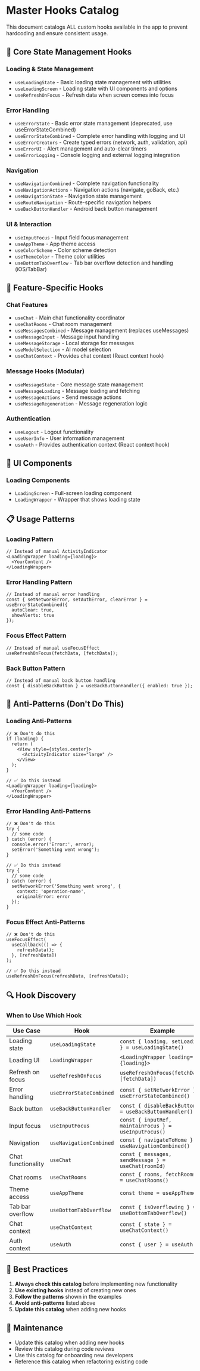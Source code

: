 # Master Hooks Catalog

This document catalogs ALL custom hooks available in the app to prevent hardcoding and ensure consistent usage.

## 🎯 Core State Management Hooks

### **Loading & State Management**
- `useLoadingState` - Basic loading state management with utilities
- `useLoadingScreen` - Loading state with UI components and options
- `useRefreshOnFocus` - Refresh data when screen comes into focus

### **Error Handling**
- `useErrorState` - Basic error state management (deprecated, use useErrorStateCombined)
- `useErrorStateCombined` - Complete error handling with logging and UI
- `useErrorCreators` - Create typed errors (network, auth, validation, api)
- `useErrorUI` - Alert management and auto-clear timers
- `useErrorLogging` - Console logging and external logging integration

### **Navigation**
- `useNavigationCombined` - Complete navigation functionality
- `useNavigationActions` - Navigation actions (navigate, goBack, etc.)
- `useNavigationState` - Navigation state management
- `useRouteNavigation` - Route-specific navigation helpers
- `useBackButtonHandler` - Android back button management

### **UI & Interaction**
- `useInputFocus` - Input field focus management
- `useAppTheme` - App theme access
- `useColorScheme` - Color scheme detection
- `useThemeColor` - Theme color utilities
- `useBottomTabOverflow` - Tab bar overflow detection and handling (iOS/TabBar)

## 🚀 Feature-Specific Hooks

### **Chat Features**
- `useChat` - Main chat functionality coordinator
- `useChatRooms` - Chat room management
- `useMessagesCombined` - Message management (replaces useMessages)
- `useMessageInput` - Message input handling
- `useMessageStorage` - Local storage for messages
- `useModelSelection` - AI model selection
- `useChatContext` - Provides chat context (React context hook)

### **Message Hooks (Modular)**
- `useMessageState` - Core message state management
- `useMessageLoading` - Message loading and fetching
- `useMessageActions` - Send message actions
- `useMessageRegeneration` - Message regeneration logic

### **Authentication**
- `useLogout` - Logout functionality
- `useUserInfo` - User information management
- `useAuth` - Provides authentication context (React context hook)

## 🧩 UI Components

### **Loading Components**
- `LoadingScreen` - Full-screen loading component
- `LoadingWrapper` - Wrapper that shows loading state

## 📋 Usage Patterns

### **Loading Pattern**
```tsx
// Instead of manual ActivityIndicator
<LoadingWrapper loading={loading}>
  <YourContent />
</LoadingWrapper>
```

### **Error Handling Pattern**
```tsx
// Instead of manual error handling
const { setNetworkError, setAuthError, clearError } = useErrorStateCombined({
  autoClear: true,
  showAlerts: true
});
```

### **Focus Effect Pattern**
```tsx
// Instead of manual useFocusEffect
useRefreshOnFocus(fetchData, [fetchData]);
```

### **Back Button Pattern**
```tsx
// Instead of manual back button handling
const { disableBackButton } = useBackButtonHandler({ enabled: true });
```

## 🚫 Anti-Patterns (Don't Do This)

### **Loading Anti-Patterns**
```tsx
// ❌ Don't do this
if (loading) {
  return (
    <View style={styles.center}>
      <ActivityIndicator size="large" />
    </View>
  );
}

// ✅ Do this instead
<LoadingWrapper loading={loading}>
  <YourContent />
</LoadingWrapper>
```

### **Error Handling Anti-Patterns**
```tsx
// ❌ Don't do this
try {
  // some code
} catch (error) {
  console.error('Error:', error);
  setError('Something went wrong');
}

// ✅ Do this instead
try {
  // some code
} catch (error) {
  setNetworkError('Something went wrong', { 
    context: 'operation-name',
    originalError: error 
  });
}
```

### **Focus Effect Anti-Patterns**
```tsx
// ❌ Don't do this
useFocusEffect(
  useCallback(() => {
    refreshData();
  }, [refreshData])
);

// ✅ Do this instead
useRefreshOnFocus(refreshData, [refreshData]);
```

## 🔍 Hook Discovery

### **When to Use Which Hook**

| Use Case | Hook | Example |
|----------|------|---------|
| Loading state | `useLoadingState` | `const { loading, setLoading } = useLoadingState()` |
| Loading UI | `LoadingWrapper` | `<LoadingWrapper loading={loading}>` |
| Refresh on focus | `useRefreshOnFocus` | `useRefreshOnFocus(fetchData, [fetchData])` |
| Error handling | `useErrorStateCombined` | `const { setNetworkError } = useErrorStateCombined()` |
| Back button | `useBackButtonHandler` | `const { disableBackButton } = useBackButtonHandler()` |
| Input focus | `useInputFocus` | `const { inputRef, maintainFocus } = useInputFocus()` |
| Navigation | `useNavigationCombined` | `const { navigateToHome } = useNavigationCombined()` |
| Chat functionality | `useChat` | `const { messages, sendMessage } = useChat(roomId)` |
| Chat rooms | `useChatRooms` | `const { rooms, fetchRooms } = useChatRooms()` |
| Theme access | `useAppTheme` | `const theme = useAppTheme()` |
| Tab bar overflow | `useBottomTabOverflow` | `const { isOverflowing } = useBottomTabOverflow()` |
| Chat context | `useChatContext` | `const { state } = useChatContext()` |
| Auth context | `useAuth` | `const { user } = useAuth()` |

## 📝 Best Practices

1. **Always check this catalog** before implementing new functionality
2. **Use existing hooks** instead of creating new ones
3. **Follow the patterns** shown in the examples
4. **Avoid anti-patterns** listed above
5. **Update this catalog** when adding new hooks

## 🔄 Maintenance

- Update this catalog when adding new hooks
- Review this catalog during code reviews
- Use this catalog for onboarding new developers
- Reference this catalog when refactoring existing code 